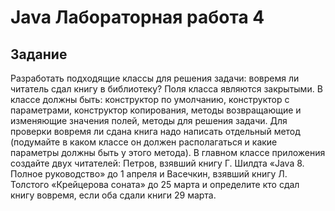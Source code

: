 # Java Лабораторная работа 4
## Задание
  Разработать подходящие классы для решения задачи: вовремя ли читатель
    сдал книгу в библиотеку?
  Поля класса являются закрытыми. В классе должны быть: конструктор по
    умолчанию, конструктор с параметрами, конструктор копирования, методы
    возвращающие и изменяющие значения полей, методы для решения задачи. Для
    проверки вовремя ли сдана книга надо написать отдельный метод (подумайте в
    каком классе он должен располагаться и какие параметры должны быть у этого
    метода).
  В главном классе приложения создайте двух читателей: Петров, взявший
    книгу Г. Шилдта «Java 8. Полное руководство» до 1 апреля и Васечкин, взявший
    книгу Л. Толстого «Крейцерова соната» до 25 марта и определите кто сдал
    книгу вовремя, если оба сдали книги 29 марта.
